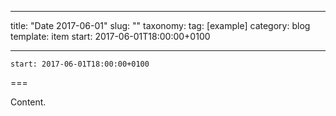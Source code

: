
---
title: "Date 2017-06-01"
slug: ""
taxonomy:
tag: [example]
category: blog
template: item
start: 2017-06-01T18:00:00+0100

---

``start: 2017-06-01T18:00:00+0100``

===

Content.
